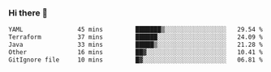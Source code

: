 ### Hi there 👋

<!--START_SECTION:waka-->

```txt
YAML               45 mins         ███████▒░░░░░░░░░░░░░░░░░   29.54 %
Terraform          37 mins         ██████░░░░░░░░░░░░░░░░░░░   24.09 %
Java               33 mins         █████▒░░░░░░░░░░░░░░░░░░░   21.28 %
Other              16 mins         ██▓░░░░░░░░░░░░░░░░░░░░░░   10.41 %
GitIgnore file     10 mins         █▓░░░░░░░░░░░░░░░░░░░░░░░   06.81 %
```

<!--END_SECTION:waka-->

<!--
**jerry-shao/jerry-shao** is a ✨ _special_ ✨ repository because its `README.md` (this file) appears on your GitHub profile.

Here are some ideas to get you started:

- 🔭 I’m currently working on ...
- 🌱 I’m currently learning ...
- 👯 I’m looking to collaborate on ...
- 🤔 I’m looking for help with ...
- 💬 Ask me about ...
- 📫 How to reach me: ...
- 😄 Pronouns: ...
- ⚡ Fun fact: ...
-->
